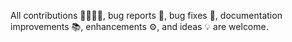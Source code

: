 All contributions 🫱🏿‍🫲🏿, bug reports 🐞, bug fixes 🔧, documentation improvements 📚, enhancements ⚙️, and ideas 💡 are welcome.
